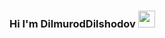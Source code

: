 ### Hi I'm DilmurodDilshodov <img src="https://media.giphy.com/media/hvRJCLFzcasrR4ia7z/giphy.gif" width="27px" >


